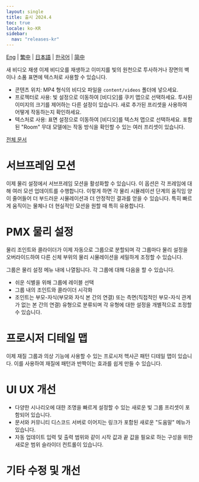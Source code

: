 ```yaml
---
layout: single
title: 출시 2024.4
toc: true
locale: ko-KR
sidebar:
  nav: "releases-kr"
---
```

[Eng](/dancexr/releases/2024.4) | [繁中](/tw/dancexr/releases/2024.4) | [日本語](/jp/dancexr/releases/2024.4) | [한국어](/kr/dancexr/releases/2024.4) | [简中](/zh/dancexr/releases/2024.4)

새 비디오 재생
이제 비디오를 재생하고 이미지를 빛의 원천으로 투사하거나 장면의 벽이나 소품 표면에 텍스처로 사용할 수 있습니다.

* 콘텐츠 위치: MP4 형식의 비디오 파일을 `content/videos` 폴더에 넣으세요.
* 프로젝터로 사용: 빛 설정으로 이동하여 [비디오]를 쿠키 맵으로 선택하세요. 투사된 이미지의 크기를 제어하는 다른 설정이 있습니다. 새로 추가된 프리셋을 사용하여 어떻게 작동하는지 확인하세요.
* 텍스처로 사용: 표면 설정으로 이동하여 [비디오]를 텍스처 맵으로 선택하세요. 포함된 "Room" 무대 모델에는 작동 방식을 확인할 수 있는 여러 프리셋이 있습니다.

[전체 문서](../features/video_playback)

# 서브프레임 모션
이제 물리 설정에서 서브프레임 모션을 활성화할 수 있습니다. 이 옵션은 각 프레임에 대해 여러 모션 업데이트를 수행합니다. 이렇게 하면 각 물리 시뮬레이션 단계의 움직임 양이 줄어들어 더 부드러운 시뮬레이션과 더 안정적인 결과를 얻을 수 있습니다. 특히 빠르게 움직이는 물체나 더 현실적인 모션을 원할 때 특히 유용합니다.


# PMX 물리 설정
물리 조인트와 콜라이더가 이제 자동으로 그룹으로 분할되며 각 그룹마다 물리 설정을 오버라이드하여 다른 신체 부위의 물리 시뮬레이션을 세밀하게 조정할 수 있습니다.


그룹은 물리 설정 메뉴 내에 나열됩니다. 각 그룹에 대해 다음을 할 수 있습니다.
* 쉬운 식별을 위해 그룹에 레이블 선택
* 그룹 내의 조인트와 콜라이더 시각화
* 조인트는 부모-자식(부모와 자식 본 간의 연결) 또는 측면(직접적인 부모-자식 관계가 없는 본 간의 연결) 유형으로 분류되며 각 유형에 대한 설정을 개별적으로 조정할 수 있습니다.


# 프로시저 디테일 맵
이제 재질 그룹과 의상 기능에 사용할 수 있는 프로시저 헥사곤 패턴 디테일 맵이 있습니다. 이를 사용하여 재질에 패턴과 반짝이는 효과를 쉽게 만들 수 있습니다.


# UI UX 개선
* 다양한 시나리오에 대한 조명을 빠르게 설정할 수 있는 새로운 빛 그룹 프리셋이 포함되어 있습니다.
* 문서와 커뮤니티 디스코드 서버로 이어지는 링크가 포함된 새로운 "도움말" 메뉴가 있습니다.
* 자동 업데이트 입력 및 출력 범위와 같이 시작 값과 끝 값을 필요로 하는 구성을 위한 새로운 범위 슬라이더 컨트롤이 있습니다.

# 기타 수정 및 개선